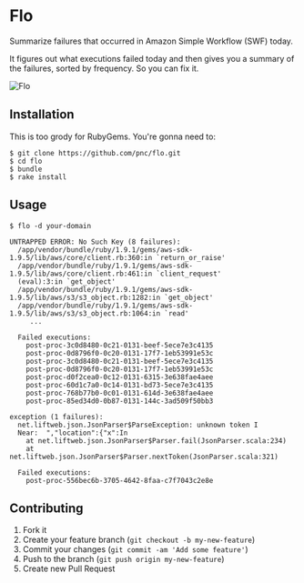 # Flo

Summarize failures that occurred in Amazon Simple Workflow (SWF) today.

It figures out what executions failed today and then gives you a summary
of the failures, sorted by frequency. So you can fix it.

![Flo](http://bios.weddingbee.com/pics/187249/Flo2.jpg)

## Installation

This is too grody for RubyGems. You're gonna need to:

    $ git clone https://github.com/pnc/flo.git
    $ cd flo
    $ bundle
    $ rake install

## Usage

    $ flo -d your-domain

    UNTRAPPED ERROR: No Such Key (8 failures):
      /app/vendor/bundle/ruby/1.9.1/gems/aws-sdk-1.9.5/lib/aws/core/client.rb:360:in `return_or_raise'
      /app/vendor/bundle/ruby/1.9.1/gems/aws-sdk-1.9.5/lib/aws/core/client.rb:461:in `client_request'
      (eval):3:in `get_object'
      /app/vendor/bundle/ruby/1.9.1/gems/aws-sdk-1.9.5/lib/aws/s3/s3_object.rb:1282:in `get_object'
      /app/vendor/bundle/ruby/1.9.1/gems/aws-sdk-1.9.5/lib/aws/s3/s3_object.rb:1064:in `read'
         ...
    
      Failed executions:
        post-proc-3c0d8480-0c21-0131-beef-5ece7e3c4135
        post-proc-0d8796f0-0c20-0131-17f7-1eb53991e53c
        post-proc-3c0d8480-0c21-0131-beef-5ece7e3c4135
        post-proc-0d8796f0-0c20-0131-17f7-1eb53991e53c
        post-proc-d0f2cea0-0c12-0131-6315-3e638fae4aee
        post-proc-60d1c7a0-0c14-0131-bd73-5ece7e3c4135
        post-proc-768b77b0-0c01-0131-614d-3e638fae4aee
        post-proc-85ed34d0-0b87-0131-144c-3ad509f50bb3
    
    exception (1 failures):
      net.liftweb.json.JsonParser$ParseException: unknown token I
      Near:  ","location":{"x":In
      	at net.liftweb.json.JsonParser$Parser.fail(JsonParser.scala:234)
      	at net.liftweb.json.JsonParser$Parser.nextToken(JsonParser.scala:321)
    
      Failed executions:
        post-proc-556bec6b-3705-4642-8faa-c7f7043c2e8e

## Contributing

1. Fork it
2. Create your feature branch (`git checkout -b my-new-feature`)
3. Commit your changes (`git commit -am 'Add some feature'`)
4. Push to the branch (`git push origin my-new-feature`)
5. Create new Pull Request
